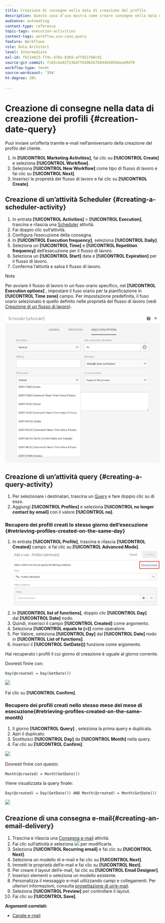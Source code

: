 ```yaml
---
title: Creazione di consegne nella data di creazione del profilo
description: Questo caso d’uso mostra come creare consegne nella data di creazione del profilo.
audience: automating
content-type: reference
topic-tags: execution-activities
context-tags: workflow,use-case,query
feature: Workflows
role: Data Architect
level: Intermediate
exl-id: f611e023-f74c-476e-83b9-aff451f68c81
source-git-commit: fcb5c4a92f23bdffd1082b7b044b5859dead9d70
workflow-type: tm+mt
source-wordcount: '354'
ht-degree: 38%

---
```


# Creazione di consegne nella data di creazione dei profili {#creation-date-query}

Puoi inviare un’offerta tramite e-mail nell’anniversario della creazione del profilo del cliente.

1. In **[!UICONTROL Marketing Activities]**, fai clic su **[!UICONTROL Create]** e seleziona **[!UICONTROL Workflow]**.
1. Seleziona **[!UICONTROL New Workflow]** come tipo di flusso di lavoro e fai clic su **[!UICONTROL Next]**.
1. Inserisci le proprietà del flusso di lavoro e fai clic su **[!UICONTROL Create]**.

## Creazione di un’attività Scheduler {#creating-a-scheduler-activity}

1. In entrata **[!UICONTROL Activities]** > **[!UICONTROL Execution]**, trascina e rilascia una [Scheduler](../../automating/using/scheduler.md) attività.
1. Fai doppio clic sull’attività.
1. Configura l’esecuzione della consegna.
1. In **[!UICONTROL Execution frequency]**, seleziona **[!UICONTROL Daily]**.
1. Seleziona un **[!UICONTROL Time]** e **[!UICONTROL Repetition frequency]** dell’esecuzione per il flusso di lavoro.
1. Seleziona un **[!UICONTROL Start]** data e **[!UICONTROL Expiration]** per il flusso di lavoro.
1. Conferma l’attività e salva il flusso di lavoro.

>[!NOTE]
>
>Per avviare il flusso di lavoro in un fuso orario specifico, nel **[!UICONTROL Execution options]** , impostare il fuso orario per la pianificazione in **[!UICONTROL Time zone]** campo. Per impostazione predefinita, il fuso orario selezionato è quello definito nelle proprietà del flusso di lavoro (vedi [Creazione di un flusso di lavoro](../../automating/using/building-a-workflow.md)).

![](assets/time_zone.png)

## Creazione di un’attività query {#creating-a-query-activity}

1. Per selezionare i destinatari, trascina un [Query](../../automating/using/query.md) e fare doppio clic su di esso.
1. Aggiungi **[!UICONTROL Profiles]** e seleziona **[!UICONTROL no longer contact by email]** con il valore **[!UICONTROL no]**.

### Recupero dei profili creati lo stesso giorno dell’esecuzione {#retrieving-profiles-created-on-the-same-day}

1. In entrata **[!UICONTROL Profile]**, trascina e rilascia **[!UICONTROL Created]** campo. e fai clic su **[!UICONTROL Advanced Mode]**.
   ![](assets/advanced_mode.png)
1. In **[!UICONTROL list of functions]**, doppio clic **[!UICONTROL Day]** dal **[!UICONTROL Date]** nodo.
1. Quindi, inserisci il campo **[!UICONTROL Created]** come argomento.
1. Seleziona **[!UICONTROL equals to (=)]** come operatore.
1. Per Valore, seleziona **[!UICONTROL Day]** dal **[!UICONTROL Date]** nodo in **[!UICONTROL List of functions]**.
1. Inserisci il **[!UICONTROL GetDate()]** funzione come argomento.

Hai recuperato i profili il cui giorno di creazione è uguale al giorno corrente.

Dovresti finire con:

```Day(@created) = Day(GetDate())```

![](assets/day_creation_query.png)

Fai clic su **[!UICONTROL Confirm]**.

### Recupero dei profili creati nello stesso mese del mese di esecuzione{#retrieving-profiles-created-on-the-same-month}

1. Il giorno **[!UICONTROL Query]** , seleziona la prima query e duplicala.
1. Apri il duplicato.
1. Sostituisci **[!UICONTROL Day]** da **[!UICONTROL Month]** nella query.
1. Fai clic su **[!UICONTROL Confirm]**.

![](assets/month_rule.png)

Dovresti finire con questo:

``` Month(@created) = Month(GetDate()) ```

Viene visualizzata la query finale:

```Day(@created) = Day(GetDate()) AND Month(@created) = Month(GetDate())```

![](assets/expression_editor_1.png)

## Creazione di una consegna e-mail{#creating-an-email-delivery}

1. Trascina e rilascia una [Consegna e-mail](../../automating/using/email-delivery.md) attività.
1. Fai clic sull’attività e seleziona ![](assets/edit_darkgrey-24px.png) per modificarla.
1. Seleziona **[!UICONTROL Recurring email]** e fai clic su **[!UICONTROL Next]**.
1. Seleziona un modello di e-mail e fai clic su **[!UICONTROL Next]**.
1. Immetti le proprietà dell’e-mail e fai clic su **[!UICONTROL Next]**.
1. Per creare il layout dell’e-mail, fai clic su **[!UICONTROL Email Designer]**.
1. Inserisci elementi o seleziona un modello esistente.
1. Personalizza il messaggio e-mail utilizzando campi e collegamenti.
Per ulteriori informazioni, consulta [progettazione di un’e-mail](../../designing/using/designing-from-scratch.md#designing-an-email-content-from-scratch).
1. Seleziona **[!UICONTROL Preview]** per controllare il layout.
1. Fai clic su **[!UICONTROL Save]**.

**Argomenti correlati:**

* [Canale e-mail](../../channels/using/creating-an-email.md)
